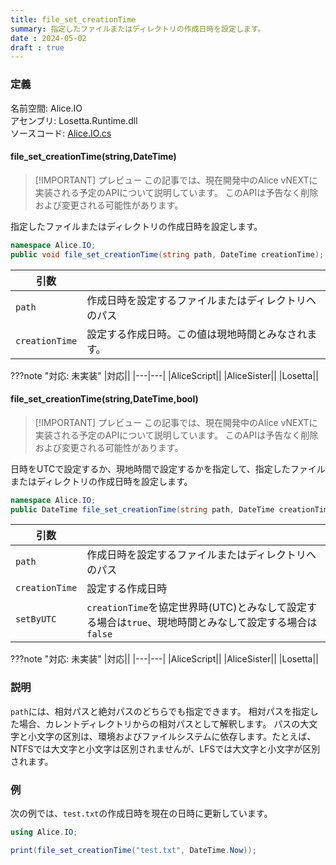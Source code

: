 ```yaml
---
title: file_set_creationTime
summary: 指定したファイルまたはディレクトリの作成日時を設定します。
date : 2024-05-02
draft : true
---
```


### 定義
名前空間: Alice.IO<br/>
アセンブリ: Losetta.Runtime.dll<br/>
ソースコード: [Alice.IO.cs](https://github.com/WSOFT-Project/Losetta/blob/master/Losetta.Runtime/Alice.IO.cs)

#### file_set_creationTime(string,DateTime)

> [!IMPORTANT] プレビュー
> この記事では、現在開発中のAlice vNEXTに実装される予定のAPIについて説明しています。
> このAPIは予告なく削除および変更される可能性があります。

指定したファイルまたはディレクトリの作成日時を設定します。

```cs title="AliceScript"
namespace Alice.IO;
public void file_set_creationTime(string path, DateTime creationTime);
```

|引数| |
|-|-|
|`path`|作成日時を設定するファイルまたはディレクトリへのパス|
|`creationTime`|設定する作成日時。この値は現地時間とみなされます。|

???note "対応: 未実装"
    |対応||
    |---|---|
    |AliceScript||
    |AliceSister||
    |Losetta||

#### file_set_creationTime(string,DateTime,bool)

> [!IMPORTANT] プレビュー
> この記事では、現在開発中のAlice vNEXTに実装される予定のAPIについて説明しています。
> このAPIは予告なく削除および変更される可能性があります。

日時をUTCで設定するか、現地時間で設定するかを指定して、指定したファイルまたはディレクトリの作成日時を設定します。

```cs title="AliceScript"
namespace Alice.IO;
public DateTime file_set_creationTime(string path, DateTime creationTime, bool setByUTC);
```

|引数| |
|-|-|
|`path`|作成日時を設定するファイルまたはディレクトリへのパス|
|`creationTime`|設定する作成日時|
|`setByUTC`|`creationTime`を協定世界時(UTC)とみなして設定する場合は`true`、現地時間とみなして設定する場合は`false`|

???note "対応: 未実装"
    |対応||
    |---|---|
    |AliceScript||
    |AliceSister||
    |Losetta||

### 説明

`path`には、相対パスと絶対パスのどちらでも指定できます。
相対パスを指定した場合、カレントディレクトリからの相対パスとして解釈します。
パスの大文字と小文字の区別は、環境およびファイルシステムに依存します。たとえば、NTFSでは大文字と小文字は区別されませんが、LFSでは大文字と小文字が区別されます。

### 例
次の例では、`test.txt`の作成日時を現在の日時に更新しています。

```cs title="AliceScript"
using Alice.IO;

print(file_set_creationTime("test.txt", DateTime.Now));
```

